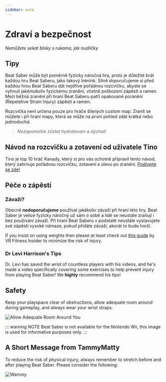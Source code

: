 ```yaml
---
sidebar: auto
---
```


# Zdraví a bezpečnost
_Nemůžete sekat bloky s rukama, jak nudličky_

## Tipy
Beat Saber může být poměrně fyzicky náročná hra, proto je důležité brát každou hru Beat Saberu, jako takový trénink. Silně doporučujeme si před každou hrou Beat Saberu dát nejdříve pořádnou rozcvičku, abyste se vyhnuli jakémukoliv fyzickému zranění, včetně poškození zápěstí a ramen. Mezi běžná zranění při hraní Beat Saberu patří opakované poranění (Repetetive Strain Injury) zápěstí a ramen.

Rozcvička není určena pouze pro hráče šílených custom map. Zranit se můžete i při hraní mapy, která se může na první pohled zdát krátká nebo jednoduchá.

> _Nezapomeňte zůstat hydratovaní a dýchat!_

## Návod na rozcvičku a zotavení od uživatele Tino
Tino je top 10 hráč Kanady, který si pro vás ochotně připravil tento návod, který zahrnuje pořádnou rozcvičku, zotavení a úlevu po zranění. [Podívejte se zde!](https://docs.google.com/document/d/122rd-eU0mkwQ6fXUwSmo1_XAh73Jyqd1u6ncrUjtkD0/)

## Péče o zápěstí
### Závaží?
Obecně **nedoporučujeme** používat jakékoliv závaží při hraní této hry. Beat Saber je velice fyzicky náročný už sám o sobě a lidé se neustále zraňují i bez používání závaží. Při hraní Beat Saberu v podstatě neustále vystavujete své zápěstí vysoké námaze, pokud přidáte závaží, akorát to bude horší.

If you insist on using weights then please at least check out [this guide](https://www.vrfitnessinsider.com/beat-saber-weighted-gear/) by VR Fitness Insider to minimize the risk of injury.

### Dr Levi Harrison's Tips
Dr. Levi has saved the wrist of countless players with his videos, and he's made a video specifically covering some exercises to help prevent injury from playing Beat Saber! We **highly** recommend his tips!

<YouTube url='https://www.youtube.com/watch?v=IoL1NOKUmoU' />

## Safety
Keep your playspace clear of obstructions, allow adequate room around during gameplay, and always wear your wrist straps.

![Allow Adequate Room Around You](~@images/health-and-safety/allow-adequate-room-around-you.png "Allow Adequate Room Around You")

::: warning NOTE Beat Saber is not available for the Nintendo Wii, this image is used for informative purposes only. :::

## A Short Message from TammyMatty
To reduce the risk of physical injury, always remember to stretch before and after playing Beat Saber. Please consider the following:

![Wammy](~@images/health-and-safety/wammy.gif "Wammy")
